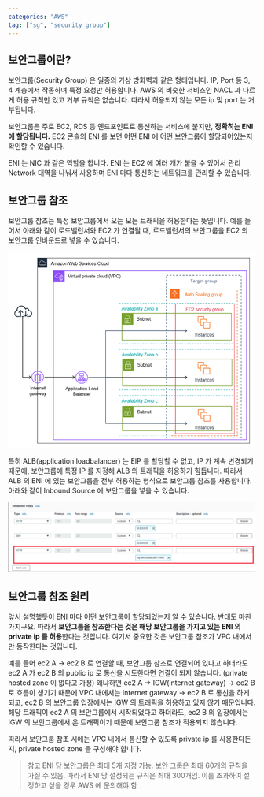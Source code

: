 ```yaml
---
categories: "AWS"
tag: ["sg", "security group"]
---
```


## 보안그룹이란?

 보안그룹(Security Group) 은 일종의 가상 방화벽과 같은 형태입니다. IP, Port 등 3, 4 계층에서 작동하며 특정 요청만 허용합니다. AWS 의 비슷한 서비스인 NACL 과 다르게 허용 규칙만 있고 거부 규칙은 없습니다. 따라서 허용되지 않는 모든 ip 및 port 는 거부됩니다.

 보안그룹은 주로 EC2, RDS 등 엔드포인트로 통신하는 서비스에 붙지만, **정확히는 ENI 에 할당됩니다.** EC2 콘솔의 ENI 를 보면 어떤 ENI 에 어떤 보안그룹이 할당되어있는지 확인할 수 있습니다.

 ENI 는 NIC 과 같은 역할을 합니다. ENI 는 EC2 에 여러 개가 붙을 수 있어서 관리 Network 대역을 나눠서 사용하며 ENI 마다 통신하는 네트워크를 관리할 수 있습니다.

## 보안그룹 참조

 보안그룹 참조는 특정 보안그룹에서 오는 모든 트래픽을 허용한다는 뜻입니다. 예를 들어서 아래와 같이 로드밸런서와 EC2 가 연결될 때, 로드밸런서의 보안그룹을 EC2 의 보안그룹 인바운드로 넣을 수 있습니다.

![img](../../images/2024-10-28-sg/img.png)

 특히 ALB(application loadbalancer) 는 EIP 를 할당할 수 없고, IP 가 계속 변경되기 때문에, 보안그룹에 특정 IP 를 지정해 ALB 의 트래픽을 허용하기 힘듭니다. 따라서 ALB 의 ENI 에 있는 보안그룹을 전부 허용하는 형식으로 보안그룹 참조를 사용합니다. 아래와 같이 Inbound Source 에 보안그룹을 넣을 수 있습니다.

![img](../../images/2024-10-28-sg/img-20241028184004102.png)

## 보안그룹 참조 원리

 앞서 설명했듯이 ENI 마다 어떤 보안그룹이 할당되었는지 알 수 있습니다. 반대도 마찬가지구요. 따라서 **보안그룹을 참조한다는 것은 해당 보안그룹을 가지고 있는 ENI 의 private ip 를 허용**한다는 것입니다. 여기서 중요한 것은 보안그룹 참조가 VPC 내에서만 동작한다는 것입니다.

 예를 들어 ec2 A -> ec2 B 로 연결할 때, 보안그룹 참조로 연결되어 있다고 하더라도 ec2 A 가 ec2 B 의 public ip 로 통신을 시도한다면 연결이 되지 않습니다. (private hosted zone 이 없다고 가정) 왜냐하면 ec2 A -> IGW(internet gateway) -> ec2 B 로 흐름이 생기기 때문에 VPC 내에서는 internet gateway -> ec2 B 로 통신을 하게 되고, ec2 B 의 보안그룹 입장에서는 IGW 의 트래픽을 허용하고 있지 않기 때문입니다. 해당 트래픽이 ec2 A 의 보안그룹에서 시작되었다고 하더라도, ec2 B 의 입장에서는 IGW 의 보안그룹에서 온 트래픽이기 때문에 보안그룹 참조가 적용되지 않습니다.

 따라서 보안그룹 참조 시에는 VPC 내에서 통신할 수 있도록 private ip 를 사용한다든지, private hosted zone 을 구성해야 합니다.

>  참고
>  ENI 당 보안그룹은 최대 5개 지정 가능. 보안 그룹은 최대 60개의 규칙을 가질 수 있음. 따라서 ENI 당 설정되는 규칙은 최대 300개임. 이를 초과하여 설정하고 싶을 경우 AWS 에 문의해야 함